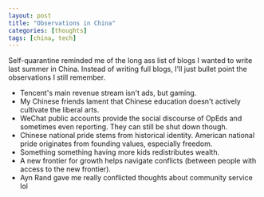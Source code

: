 ```yaml
---
layout: post
title: "Observations in China"
categories: [thoughts]
tags: [china, tech]
---
```


Self-quarantine reminded me of the long ass list of blogs I wanted to write last summer in China. Instead of writing full blogs, I'll just bullet point the observations I still remember.

+ Tencent's main revenue stream isn't ads, but gaming.
+ My Chinese friends lament that Chinese education doesn't actively cultivate the liberal arts.
+ WeChat public accounts provide the social discourse of OpEds and sometimes even reporting. They can still be shut down though.
+ Chinese national pride stems from historical identity. American national pride originates from founding values, especially freedom.
+ Something something having more kids redistributes wealth.
+ A new frontier for growth helps navigate conflicts (between people with access to the new frontier).
+ Ayn Rand gave me really conflicted thoughts about community service lol